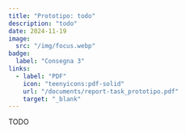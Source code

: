 ```yaml
---
title: "Prototipo: todo"
description: "todo"
date: 2024-11-19
image:
  src: "/img/focus.webp"
badge:
  label: "Consegna 3"
links:
  - label: "PDF"
    icon: "teenyicons:pdf-solid"
    url: "/documents/report-task_prototipo.pdf"
    target: "_blank"
---
```


TODO
